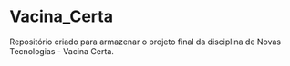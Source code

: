# Vacina_Certa
Repositório criado para armazenar o projeto final da disciplina de Novas Tecnologias - Vacina Certa.
